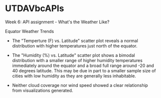 # UTDAVbcAPIs

Week 6:  API assignment - What's the Weather Like?

Equator Weather Trends
- The "Temperture (F) vs. Latitude" scatter plot reveals a normal distribution with higher temperatures just north of the equator.

- The "Humidity (%) vs. Latitude" scatter plot shows a bimodal distribution with a smaller range of higher humidity temperatures immediately around the equator and a broad full range around -20 and 40 degrees latitude.  This may be due in part to a smaller sample size of cities with low humidity as they are generally less inhabitable.

- Neither cloud coverage nor wind speed showed a clear relationship from visualizations generated.
